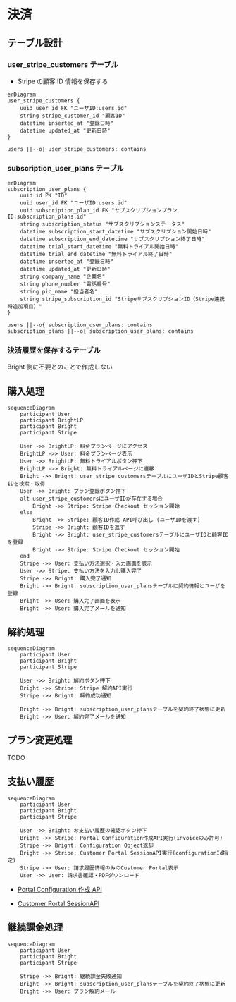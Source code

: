 # 決済

## テーブル設計

### user_stripe_customers テーブル

- Stripe の顧客 ID 情報を保存する

```mermaid
erDiagram
user_stripe_customers {
    uuid user_id FK "ユーザID:users.id"
    string stripe_customer_id "顧客ID"
    datetime inserted_at "登録日時"
    datetime updated_at "更新日時"
}

users ||--o| user_stripe_customers: contains

```

### subscription_user_plans テーブル

```mermaid
erDiagram
subscription_user_plans {
    uuid id PK "ID"
    uuid user_id FK "ユーザID:users.id"
    uuid subscription_plan_id FK "サブスクリプションプランID:subscription_plans.id"
    string subscription_status "サブスクリプションステータス"
    datetime subscription_start_datetime "サブスクリプション開始日時"
    datetime subscription_end_datetime "サブスクリプション終了日時"
    datetime trial_start_datetime "無料トライアル開始日時"
    datetime trial_end_datetime "無料トライアル終了日時"
    datetime inserted_at "登録日時"
    datetime updated_at "更新日時"
    string company_name "企業名"
    string phone_number "電話番号"
    string pic_name "担当者名"
    string stripe_subscription_id "StripeサブスクリプションID（Stripe連携時追加項目）"
}

users ||--o{ subscription_user_plans: contains
subscription_plans ||--o{ subscription_user_plans: contains
```

### 決済履歴を保存するテーブル

Bright 側に不要とのことで作成しない

## 購入処理

```mermaid
sequenceDiagram
    participant User
    participant BrightLP
    participant Bright
    participant Stripe

    User ->> BrightLP: 料金プランページにアクセス
    BrightLP ->> User: 料金プランページ表示
    User ->> BrightLP: 無料トライアルボタン押下
    BrightLP ->> Bright: 無料トライアルページに遷移
    Bright ->> Bright: user_stripe_customersテーブルにユーザIDとStripe顧客IDを検索・取得
    User ->> Bright: プラン登録ボタン押下
    alt user_stripe_customersにユーザIDが存在する場合
        Bright ->> Stripe: Stripe Checkout セッション開始
    else
        Bright ->> Stripe: 顧客ID作成 API呼び出し (ユーザIDを渡す)
        Stripe ->> Bright: 顧客IDを返す
        Bright ->> Bright: user_stripe_customersテーブルにユーザIDと顧客IDを登録
        Bright ->> Stripe: Stripe Checkout セッション開始
    end
    Stripe ->> User: 支払い方法選択・入力画面を表示
    User ->> Stripe: 支払い方法を入力し購入完了
    Stripe ->> Bright: 購入完了通知
    Bright ->> Bright: subscription_user_plansテーブルに契約情報とユーザを登録
    Bright ->> User: 購入完了画面を表示
    Bright ->> User: 購入完了メールを通知
```

## 解約処理

```mermaid
sequenceDiagram
    participant User
    participant Bright
    participant Stripe

    User ->> Bright: 解約ボタン押下
    Bright ->> Stripe: Stripe 解約API実行
    Stripe ->> Bright: 解約成功通知

    Bright ->> Bright: subscription_user_plansテーブルを契約終了状態に更新
    Bright ->> User: 解約完了メールを通知
```

## プラン変更処理

TODO

## 支払い履歴

```mermaid
sequenceDiagram
    participant User
    participant Bright
    participant Stripe

    User ->> Bright: お支払い履歴の確認ボタン押下
    Bright ->> Stripe: Portal Configuration作成API実行(invoiceのみ許可)
    Stripe ->> Bright: Configuration Object返却
    Bright ->> Stripe: Customer Portal SessionAPI実行(configurationId指定)
    Stripe ->> User: 請求履歴情報のみのCustomer Portal表示
    User ->> User: 請求書確認・PDFダウンロード
```

- [Portal Configuration 作成 API](https://docs.stripe.com/api/customer_portal/configurations/create)

- [Customer Portal SessionAPI](https://docs.stripe.com/api/customer_portal/sessions)

## 継続課金処理

```mermaid
sequenceDiagram
    participant User
    participant Bright
    participant Stripe

    Stripe ->> Bright: 継続課金失敗通知
    Bright ->> Bright: subscription_user_plansテーブルを契約終了状態に更新
    Bright ->> User: プラン解約メール
```
